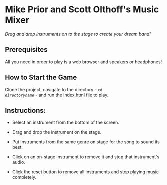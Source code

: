 # Mike Prior and Scott Olthoff's Music Mixer 
_Drag and drop instruments on to the stage to create your dream band!_ 

## Prerequisites
All you need in order to play is a web browser and speakers or headphones!

## How to Start the Game
Clone the project, navigate to the directory - <code>cd _directoryname_</code> - and run the index.html file to play.

## Instructions:
* Select an instrument from the bottom of the screen.

* Drag and drop the instrument on the stage.

* Put instruments from the same genre on stage for the song to sound its best.

* Click on an on-stage instrument to remove it and stop that instrument's audio.

* Click the reset button to remove all instruments and stop playing music completely.
